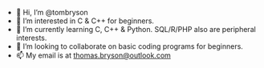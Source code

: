 - 👋 Hi, I’m @tombryson
- 👀 I’m interested in C & C++ for beginners.
- 🌱 I’m currently learning C, C++ & Python. SQL/R/PHP also are peripheral interests.
- 💞️ I’m looking to collaborate on basic coding programs for beginners.
- 📫 My email is at thomas.bryson@outlook.com

<!---
tombryson/tombryson is a ✨ special ✨ repository because its `README.md` (this file) appears on your GitHub profile.
You can click the Preview link to take a look at your changes.
--->
